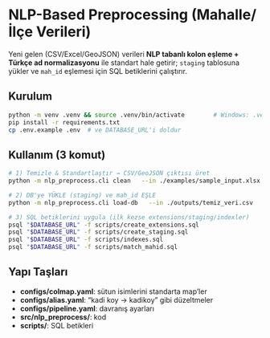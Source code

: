 # NLP-Based Preprocessing (Mahalle/İlçe Verileri)

Yeni gelen (CSV/Excel/GeoJSON) verileri **NLP tabanlı kolon eşleme + Türkçe ad normalizasyonu** ile
standart hale getirir; `staging` tablosuna yükler ve `mah_id` eşlemesi için SQL betiklerini çalıştırır.

## Kurulum

```bash
python -m venv .venv && source .venv/bin/activate        # Windows: .venv\Scripts\activate
pip install -r requirements.txt
cp .env.example .env  # ve DATABASE_URL'i doldur
```

## Kullanım (3 komut)

```bash
# 1) Temizle & Standartlaştır → CSV/GeoJSON çıktısı üret
python -m nlp_preprocess.cli clean   --in ./examples/sample_input.xlsx   --out ./outputs/temiz_veri.csv

# 2) DB'ye YÜKLE (staging) ve mah_id EŞLE
python -m nlp_preprocess.cli load-db   --in ./outputs/temiz_veri.csv   --staging-table staging.yeni_mahalle_raw

# 3) SQL betiklerini uygula (ilk kezse extensions/staging/indexler)
psql "$DATABASE_URL" -f scripts/create_extensions.sql
psql "$DATABASE_URL" -f scripts/create_staging.sql
psql "$DATABASE_URL" -f scripts/indexes.sql
psql "$DATABASE_URL" -f scripts/match_mahid.sql
```

## Yapı Taşları
- **configs/colmap.yaml**: sütun isimlerini standarta map’ler
- **configs/alias.yaml**: “kadi koy → kadikoy” gibi düzeltmeler
- **configs/pipeline.yaml**: davranış ayarları
- **src/nlp_preprocess/**: kod
- **scripts/**: SQL betikleri
